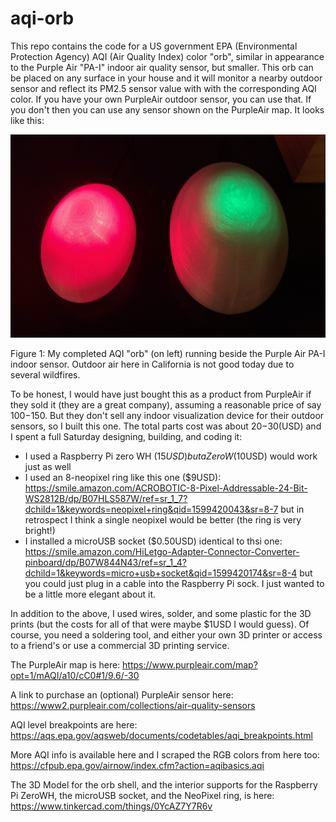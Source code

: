 # aqi-orb

This repo contains the code for a US government EPA (Environmental Protection Agency) AQI (Air Quality Index) color "orb", similar in appearance to the Purple Air "PA-I" indoor air quality sensor, but smaller. This orb can be placed on any surface in your house and it will monitor a nearby outdoor sensor and reflect its PM2.5 sensor value with with the corresponding AQI color. If you have your own PurpleAir outdoor sensor, you can use that. If you don't then you can use any sensor shown on the PurpleAir map. It looks like this:

![two orbs](https://github.com/MegaMosquito/aqi-orb/raw/master/2orbs.jpg)

Figure 1: My completed AQI "orb" (on left) running beside the Purple Air PA-I indoor sensor. Outdoor air here in California is not good today due to several wildfires.

To be honest, I would have just bought this as a product from PurpleAir if they sold it (they are a great company), assuming a reasonable price of say $100-$150. But they don't sell any indoor visualization device for their outdoor sensors, so I built this one. The total parts cost was about $20-$30(USD) and I spent a full Saturday designing, building, and coding it:

 - I used a Raspberry Pi zero WH ($15USD) but a ZeroW ($10USD) would work just as well
 - I used an 8-neopixel ring like this one ($9USD): https://smile.amazon.com/ACROBOTIC-8-Pixel-Addressable-24-Bit-WS2812B/dp/B07HLS587W/ref=sr_1_7?dchild=1&keywords=neopixel+ring&qid=1599420043&sr=8-7 but in retrospect I think a single neopixel would be better (the ring is very bright!)
 - I installed a microUSB socket ($0.50USD) identical to thsi one: https://smile.amazon.com/HiLetgo-Adapter-Connector-Converter-pinboard/dp/B07W844N43/ref=sr_1_4?dchild=1&keywords=micro+usb+socket&qid=1599420174&sr=8-4 but you could just plug in a cable into the Raspberry Pi sock. I just wanted to be a little more elegant about it.
 
In addition to the above, I used wires, solder, and some plastic for the 3D prints (but the costs for all of that were maybe $1USD I would guess). Of course, you need a soldering tool, and either your own 3D printer or access to a friend's or use a commercial 3D printing service.

The PurpleAir map is here: https://www.purpleair.com/map?opt=1/mAQI/a10/cC0#1/9.6/-30

A link to purchase an (optional) PurpleAir sensor here: https://www2.purpleair.com/collections/air-quality-sensors

AQI level breakpoints are here: https://aqs.epa.gov/aqsweb/documents/codetables/aqi_breakpoints.html

More AQI info is available here and I scraped the RGB colors from here too: https://cfpub.epa.gov/airnow/index.cfm?action=aqibasics.aqi

The 3D Model for the orb shell, and the interior supports for the Raspberry Pi ZeroWH, the microUSB socket, and the NeoPixel ring, is here: https://www.tinkercad.com/things/0YcAZ7Y7R6v

